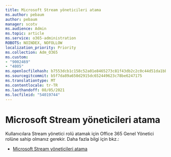 ```yaml
---
title: Microsoft Stream yöneticileri atama
ms.author: pebaum
author: pebaum
manager: scotv
ms.audience: Admin
ms.topic: article
ms.service: o365-administration
ROBOTS: NOINDEX, NOFOLLOW
localization_priority: Priority
ms.collection: Adm_O365
ms.custom:
- "9002469"
- "4805"
ms.openlocfilehash: b7553dcb1c158c52a01e8465273c81f43db2c2c0c44d51da1bb3e39d698d18c3
ms.sourcegitcommit: b5f7da89a650d2915dc652449623c78be6247175
ms.translationtype: MT
ms.contentlocale: tr-TR
ms.lasthandoff: 08/05/2021
ms.locfileid: "54019744"
---
```

# <a name="assign-microsoft-stream-admins"></a>Microsoft Stream yöneticileri atama

Kullanıcılara Stream yönetici rolü atamak için Office 365 Genel Yönetici rolüne sahip olmanız gerekir. Daha fazla bilgi için bkz.:

- [Microsoft Stream yöneticileri atama](https://docs.microsoft.com/stream/assign-administrator-user-role)
